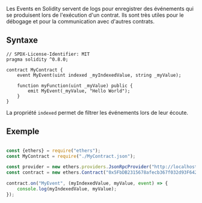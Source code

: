 Les Events en Solidity servent de logs pour enregistrer des événements qui se produisent lors de l'exécution d'un contrat. Ils sont très utiles pour le débogage et pour la communication avec d'autres contrats.

## Syntaxe

```solidity
// SPDX-License-Identifier: MIT
pragma solidity ^0.8.0;

contract MyContract {
    event MyEvent(uint indexed _myIndexedValue, string _myValue);

    function myFunction(uint _myValue) public {
        emit MyEvent(_myValue, "Hello World");
    }
}
```

La propriété `indexed` permet de filtrer les événements lors de leur écoute.

## Exemple

```js

const {ethers} = require("ethers");
const MyContract = require("./MyContract.json");

const provider = new ethers.providers.JsonRpcProvider("http://localhost:8545");
const contract = new ethers.Contract("0x5FbDB2315678afecb367f032d93F642f64180aa3", MyContract.abi, provider);

contract.on("MyEvent", (myIndexedValue, myValue, event) => {
    console.log(myIndexedValue, myValue);
});

```

